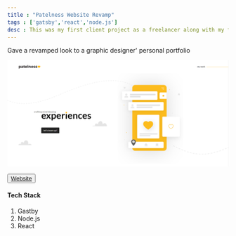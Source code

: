```yaml
---
title : "Patelness Website Revamp"
tags : ['gatsby','react','node.js']
desc : This was my first client project as a freelancer along with my friend. 
---
```


Gave a revamped look to a graphic designer' personal portfolio 

![Patelness website revamp](./proj-1.PNG)

<button class="website">
    <a href="https://www.patelness.in/" target="_blank">Website</a>
</button>


 #### Tech Stack
1. Gastby
2. Node.js
3. React 